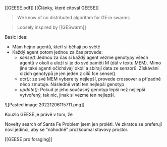 [[GEESE.pdf]]
[[Články, které citoval GEESE]]
>We know of no distributed algorithm for GE in swarms

> Loosely inspired by [[GESwarm]]

Basic idea: 
* Mám hejno agentů, kteří si běhají po světě
* Každý agent potom jednou za čas provede:
	* *sense()*:Jednou za čas si každý agent vezme genotypy  všech agentů v okolí a uloží si je do své paměti M (dál v textu MEM). Mimo jiné také agenti očichávají okolí a sbírají data ze senzorů. Získávání cizích genotypů je jen jeden z cílů fce sense(). 
	* *act()*: ze své MEM vybere ty nejlepší, provede crossover a případně něco zmutuje. Následně vrátí ten nejlepší genotyp
	* *update()*: Pokud je jeho současný genotyp lepší než nejlepší vytvořený, tak nic, jinak si vezme ten nejlepší.

![[Pasted image 20221206115711.png]]

Kouzlo GEESE je právě v tom, že 

Novelty search of Santa Fe Problem jsem jen prolétl. Ve zkratce se preferují noví jedinci, aby se "náhodně" prozkoumal stavový prostor.  


[[GEESE pro foraging]]

